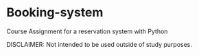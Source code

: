 # Booking-system
Course Assignment for a reservation system with Python

DISCLAIMER: Not intended to be used outside of study purposes.
